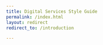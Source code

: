 ```yaml
---
title: Digital Services Style Guide
permalink: /index.html
layout: redirect
redirect_to: /introduction

---
```

